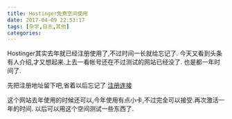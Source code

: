 ```yaml
---
title: Hostinger免费空间使用
date: 2017-04-09 22:53:17
tags: [杂学,日志,其他]
categories:
---
```


Hostinger其实去年就已经注册使用了,不过时间一长就给忘记了.
今天又看到头条有人介绍,才又想起来.上去一看帐号还在不过测试的网站已经没了.
也是都一年时间了.

先把注册地址留下吧,省着以后忘记了
[注册连接](http://api.hostinger.com.hk/redir/10802316)


这个网站去年使用的时候还可以,今年使用有点小卡,不过完全可以接受.再次激活一年的时间.
以后可以用这个空间测试一些东西了.
